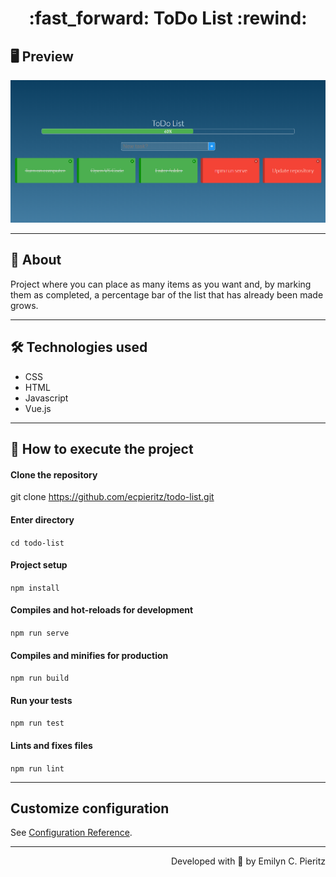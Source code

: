 <h1 align = "center"> :fast_forward: ToDo List :rewind: </h1>

## 🖥 Preview
<p align = "center">
   <img src = "https://raw.githubusercontent.com/ecpieritz/todo-list/main/public/todo-list-print.png" width = "800">
  
</p>

---

## 📖 About
<p>Project where you can place as many items as you want and, by marking them as completed, a percentage bar of the list that has already been made grows.</p>

---

## 🛠 Technologies used
- CSS
- HTML
- Javascript
- Vue.js

---


## 🚀 How to execute the project
#### Clone the repository
git clone https://github.com/ecpieritz/todo-list.git

#### Enter directory
`cd todo-list`

#### Project setup
`npm install`

#### Compiles and hot-reloads for development
`npm run serve`

#### Compiles and minifies for production
`npm run build`

#### Run your tests
`npm run test`

#### Lints and fixes files
`npm run lint`

---
## Customize configuration
See [Configuration Reference](https://cli.vuejs.org/config/).

---

<p align = "right">Developed with 💙 by Emilyn C. Pieritz</p>
